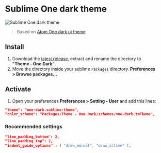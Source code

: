 # Sublime One dark theme
![Sublime One dark theme](http://i.imgur.com/ceim8Nh.png)
> Based on [Atom One dark ui theme](https://atom.io/themes/one-dark-ui)

## Install
1. Download the [latest release](https://github.com/andresmichel/sublime-one-dark/releases/latest), extract and rename the directory to **"Theme - One Dark"**.
2. Move the directory inside your sublime `Packages` directory. **Preferences > Browse packages...**

## Activate
1. Open your preferences **Preferences > Setting - User** and add this lines:

```json
"theme": "one-dark.sublime-theme",
"color_scheme": "Packages/Theme - One Dark/schemes/one-dark.tmTheme",
```

### Recommended settings
```json
"line_padding_bottom": 2,
"line_padding_top": 2,
"indent_guide_options" : [ "draw_normal", "draw_active" ],
```
